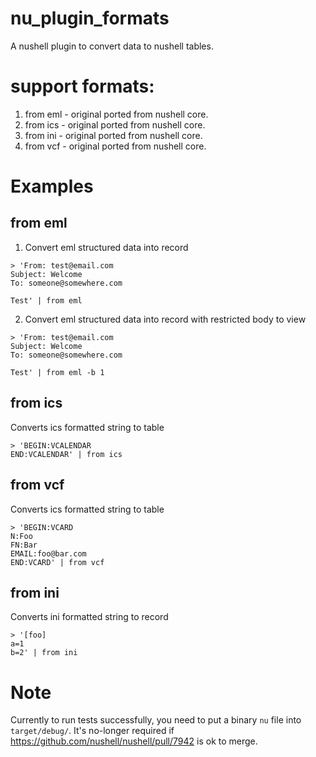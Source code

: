 # nu_plugin_formats
A nushell plugin to convert data to nushell tables.

# support formats:
1. from eml - original ported from nushell core.
2. from ics - original ported from nushell core.
3. from ini - original ported from nushell core.
4. from vcf - original ported from nushell core.

# Examples
## from eml
1. Convert eml structured data into record
```
> 'From: test@email.com
Subject: Welcome
To: someone@somewhere.com

Test' | from eml
```

2. Convert eml structured data into record with restricted body to view
```
> 'From: test@email.com
Subject: Welcome
To: someone@somewhere.com

Test' | from eml -b 1
```

## from ics
Converts ics formatted string to table
```
> 'BEGIN:VCALENDAR
END:VCALENDAR' | from ics
```

## from vcf
Converts ics formatted string to table
```
> 'BEGIN:VCARD
N:Foo
FN:Bar
EMAIL:foo@bar.com
END:VCARD' | from vcf
```

## from ini
Converts ini formatted string to record
```
> '[foo]
a=1
b=2' | from ini
```

# Note
Currently to run tests successfully, you need to put a binary `nu` file into `target/debug/`.  It's no-longer required if https://github.com/nushell/nushell/pull/7942 is ok to merge.
